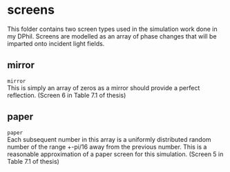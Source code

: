 # screens
This folder contains two screen types used in the simulation work done in my DPhil. Screens are modelled as an array of phase changes that will be imparted onto incident light fields.

## mirror
`mirror`  
This is simply an array of zeros as a mirror should provide a perfect reflection. (Screen 6 in Table 7.1 of thesis)

## paper
`paper`  
Each subsequent number in this array is a uniformly distributed random number of the range +-pi/16 away from the previous number. This is a reasonable approximation of a paper screen for this simulation. (Screen 5 in Table 7.1 of thesis)
